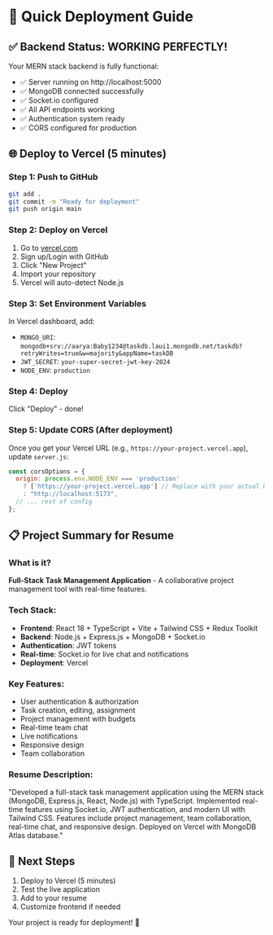 # 🚀 Quick Deployment Guide

## ✅ Backend Status: WORKING PERFECTLY!

Your MERN stack backend is fully functional:
- ✅ Server running on http://localhost:5000
- ✅ MongoDB connected successfully
- ✅ Socket.io configured
- ✅ All API endpoints working
- ✅ Authentication system ready
- ✅ CORS configured for production

## 🌐 Deploy to Vercel (5 minutes)

### Step 1: Push to GitHub
```bash
git add .
git commit -m "Ready for deployment"
git push origin main
```

### Step 2: Deploy on Vercel
1. Go to [vercel.com](https://vercel.com)
2. Sign up/Login with GitHub
3. Click "New Project"
4. Import your repository
5. Vercel will auto-detect Node.js

### Step 3: Set Environment Variables
In Vercel dashboard, add:
- `MONGO_URI`: `mongodb+srv://aarya:Baby1234@taskdb.laui1.mongodb.net/taskdb?retryWrites=true&w=majority&appName=taskDB`
- `JWT_SECRET`: `your-super-secret-jwt-key-2024`
- `NODE_ENV`: `production`

### Step 4: Deploy
Click "Deploy" - done!

### Step 5: Update CORS (After deployment)
Once you get your Vercel URL (e.g., `https://your-project.vercel.app`), update `server.js`:
```javascript
const corsOptions = {
  origin: process.env.NODE_ENV === 'production' 
    ? ['https://your-project.vercel.app'] // Replace with your actual URL
    : "http://localhost:5173",
  // ... rest of config
};
```

## 📋 Project Summary for Resume

### What is it?
**Full-Stack Task Management Application** - A collaborative project management tool with real-time features.

### Tech Stack:
- **Frontend**: React 18 + TypeScript + Vite + Tailwind CSS + Redux Toolkit
- **Backend**: Node.js + Express.js + MongoDB + Socket.io
- **Authentication**: JWT tokens
- **Real-time**: Socket.io for live chat and notifications
- **Deployment**: Vercel

### Key Features:
- User authentication & authorization
- Task creation, editing, assignment
- Project management with budgets
- Real-time team chat
- Live notifications
- Responsive design
- Team collaboration

### Resume Description:
"Developed a full-stack task management application using the MERN stack (MongoDB, Express.js, React, Node.js) with TypeScript. Implemented real-time features using Socket.io, JWT authentication, and modern UI with Tailwind CSS. Features include project management, team collaboration, real-time chat, and responsive design. Deployed on Vercel with MongoDB Atlas database."

## 🎯 Next Steps
1. Deploy to Vercel (5 minutes)
2. Test the live application
3. Add to your resume
4. Customize frontend if needed

Your project is ready for deployment! 🎉
